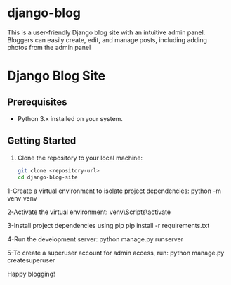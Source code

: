 # django-blog
This is a user-friendly Django blog site with an intuitive admin panel. Bloggers can easily create, edit, and manage posts, including adding photos from the admin panel 



# Django Blog Site



## Prerequisites

- Python 3.x installed on your system.

## Getting Started

1. Clone the repository to your local machine:

   ```bash
   git clone <repository-url>
   cd django-blog-site
1-Create a virtual environment to isolate project dependencies:
python -m venv venv

2-Activate the virtual environment:
venv\Scripts\activate

3-Install project dependencies using pip
pip install -r requirements.txt

4-Run the development server:
python manage.py runserver

5-To create a superuser account for admin access, run:
python manage.py createsuperuser


Happy blogging!
